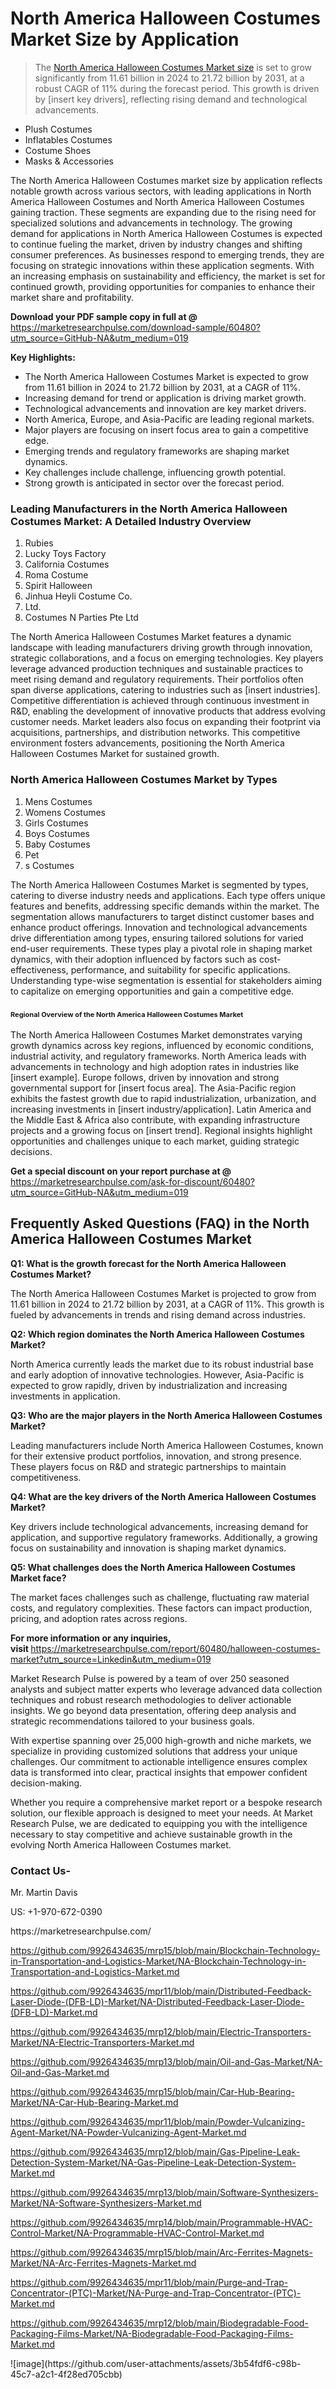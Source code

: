 <h1>North America Halloween Costumes Market&nbsp;Size by Application</h1><blockquote><p>The <a href="https://marketresearchpulse.com/download-sample/60480?utm_source=GitHub-NA&amp;utm_medium=019">North America Halloween Costumes Market size</a> is set to grow significantly from 11.61 billion in 2024 to 21.72 billion by 2031, at a robust CAGR of 11% during the forecast period. This growth is driven by [insert key drivers], reflecting rising demand and technological advancements.</p></blockquote><ul><li>Plush Costumes <li> Inflatables Costumes <li> Costume Shoes <li> Masks & Accessories</li></ul><p>The North America Halloween Costumes market size by application reflects notable growth across various sectors, with leading applications in North America Halloween Costumes and North America Halloween Costumes gaining traction. These segments are expanding due to the rising need for specialized solutions and advancements in technology. The growing demand for applications in North America Halloween Costumes is expected to continue fueling the market, driven by industry changes and shifting consumer preferences. As businesses respond to emerging trends, they are focusing on strategic innovations within these application segments. With an increasing emphasis on sustainability and efficiency, the market is set for continued growth, providing opportunities for companies to enhance their market share and profitability.</p><p><strong>Download your PDF sample copy in full at @ </strong><a href="https://marketresearchpulse.com/download-sample/60480?utm_source=GitHub-NA&amp;utm_medium=019">https://marketresearchpulse.com/download-sample/60480?utm_source=GitHub-NA&amp;utm_medium=019</a></p><p><strong>Key Highlights: </strong></p><ul><li>The North America Halloween Costumes Market is expected to grow from 11.61 billion in 2024 to 21.72 billion by 2031, at a CAGR of 11%.</li><li>Increasing demand for trend or application is driving market growth.</li><li>Technological advancements and innovation are key market drivers.</li><li>North America, Europe, and Asia-Pacific are leading regional markets.</li><li>Major players are focusing on insert focus area to gain a competitive edge.</li><li>Emerging trends and regulatory frameworks are shaping market dynamics.</li><li>Key challenges include challenge, influencing growth potential.</li><li>Strong growth is anticipated in sector over the forecast period.</li></ul><h3>Leading Manufacturers in the North America Halloween Costumes Market: A Detailed Industry Overview</h3><ol><li>Rubies</li><li>Lucky Toys Factory</li><li>California Costumes</li><li>Roma Costume</li><li>Spirit Halloween</li><li>Jinhua Heyli Costume Co.</li><li>Ltd.</li><li>Costumes N Parties Pte Ltd</li></ol><div class="flex max-w-full flex-col flex-grow"><div class="min-h-8 text-message flex w-full flex-col items-end gap-2 whitespace-normal break-words [.text-message+&amp;]:mt-5" dir="auto" data-message-author-role="assistant" data-message-id="fd8432e4-4910-450d-b182-61b7bfb0a01f" data-message-model-slug="gpt-4o"><div class="flex w-full flex-col gap-1 empty:hidden first:pt-[3px]"><div class="markdown prose w-full break-words dark:prose-invert light"><p>The North America Halloween Costumes Market features a dynamic landscape with leading manufacturers driving growth through innovation, strategic collaborations, and a focus on emerging technologies. Key players leverage advanced production techniques and sustainable practices to meet rising demand and regulatory requirements. Their portfolios often span diverse applications, catering to industries such as [insert industries]. Competitive differentiation is achieved through continuous investment in R&amp;D, enabling the development of innovative products that address evolving customer needs. Market leaders also focus on expanding their footprint via acquisitions, partnerships, and distribution networks. This competitive environment fosters advancements, positioning the North America Halloween Costumes Market for sustained growth.</p></div></div></div></div><h3>North America Halloween Costumes Market by Types</h3><ol><li>Mens Costumes <li> Womens Costumes <li> Girls Costumes <li> Boys Costumes <li> Baby Costumes <li> Pet<li> s Costumes</li></ol><div class="flex max-w-full flex-col flex-grow"><div class="min-h-8 text-message flex w-full flex-col items-end gap-2 whitespace-normal break-words [.text-message+&amp;]:mt-5" dir="auto" data-message-author-role="assistant" data-message-id="084470be-0bb7-4664-bddf-5156b4f41249" data-message-model-slug="gpt-4o-mini"><div class="flex w-full flex-col gap-1 empty:hidden first:pt-[3px]"><div class="markdown prose w-full break-words dark:prose-invert light"><p>The North America Halloween Costumes Market is segmented by types, catering to diverse industry needs and applications. Each type offers unique features and benefits, addressing specific demands within the market. The segmentation allows manufacturers to target distinct customer bases and enhance product offerings. Innovation and technological advancements drive differentiation among types, ensuring tailored solutions for varied end-user requirements. These types play a pivotal role in shaping market dynamics, with their adoption influenced by factors such as cost-effectiveness, performance, and suitability for specific applications. Understanding type-wise segmentation is essential for stakeholders aiming to capitalize on emerging opportunities and gain a competitive edge.</p></div></div></div></div><h3><span style="font-size: 11px;">Regional Overview of the North America Halloween Costumes Market</span></h3><div class="flex max-w-full flex-col flex-grow"><div class="min-h-8 text-message flex w-full flex-col items-end gap-2 whitespace-normal break-words [.text-message+&amp;]:mt-5" dir="auto" data-message-author-role="assistant" data-message-id="e9038762-ce64-4e30-91c9-9bd413514231" data-message-model-slug="gpt-4o-mini"><div class="flex w-full flex-col gap-1 empty:hidden first:pt-[3px]"><div class="markdown prose w-full break-words dark:prose-invert light"><p>The North America Halloween Costumes Market demonstrates varying growth dynamics across key regions, influenced by economic conditions, industrial activity, and regulatory frameworks. North America leads with advancements in technology and high adoption rates in industries like [insert example]. Europe follows, driven by innovation and strong governmental support for [insert focus area]. The Asia-Pacific region exhibits the fastest growth due to rapid industrialization, urbanization, and increasing investments in [insert industry/application]. Latin America and the Middle East &amp; Africa also contribute, with expanding infrastructure projects and a growing focus on [insert trend]. Regional insights highlight opportunities and challenges unique to each market, guiding strategic decisions.</p></div></div></div></div><p><strong>Get a special discount on your report purchase at @ </strong><a href="https://marketresearchpulse.com/ask-for-discount/60480?utm_source=GitHub-NA&amp;utm_medium=019">https://marketresearchpulse.com/ask-for-discount/60480?utm_source=GitHub-NA&amp;utm_medium=019</a></p><h2>Frequently Asked Questions (FAQ) in the North America Halloween Costumes Market</h2><p><strong>Q1: What is the growth forecast for the North America Halloween Costumes Market?</strong></p><p>The North America Halloween Costumes Market is projected to grow from 11.61 billion in 2024 to 21.72 billion by 2031, at a CAGR of 11%. This growth is fueled by advancements in trends and rising demand across industries.</p><p><strong>Q2: Which region dominates the North America Halloween Costumes Market?</strong></p><p>North America currently leads the market due to its robust industrial base and early adoption of innovative technologies. However, Asia-Pacific is expected to grow rapidly, driven by industrialization and increasing investments in application.</p><p><strong>Q3: Who are the major players in the North America Halloween Costumes Market?</strong></p><p>Leading manufacturers include North America Halloween Costumes, known for their extensive product portfolios, innovation, and strong presence. These players focus on R&amp;D and strategic partnerships to maintain competitiveness.</p><p><strong>Q4: What are the key drivers of the North America Halloween Costumes Market?</strong></p><p>Key drivers include technological advancements, increasing demand for application, and supportive regulatory frameworks. Additionally, a growing focus on sustainability and innovation is shaping market dynamics.</p><p><strong>Q5: What challenges does the North America Halloween Costumes Market face?</strong></p><p>The market faces challenges such as challenge, fluctuating raw material costs, and regulatory complexities. These factors can impact production, pricing, and adoption rates across regions.</p><p><strong>For more information or any inquiries, visit&nbsp;</strong><a href="https://marketresearchpulse.com/report/60480/halloween-costumes-market?utm_source=Linkedin&utm_medium=019">https://marketresearchpulse.com/report/60480/halloween-costumes-market?utm_source=Linkedin&utm_medium=019</a></p><p>Market Research Pulse is powered by a team of over 250 seasoned analysts and subject matter experts who leverage advanced data collection techniques and robust research methodologies to deliver actionable insights. We go beyond data presentation, offering deep analysis and strategic recommendations tailored to your business goals.</p><p>With expertise spanning over 25,000 high-growth and niche markets, we specialize in providing customized solutions that address your unique challenges. Our commitment to actionable intelligence ensures complex data is transformed into clear, practical insights that empower confident decision-making.</p><p>Whether you require a comprehensive market report or a bespoke research solution, our flexible approach is designed to meet your needs. At Market Research Pulse, we are dedicated to equipping you with the intelligence necessary to stay competitive and achieve sustainable growth in the evolving North America Halloween Costumes market.</p><h3><strong>Contact Us-</strong></h3><p>Mr. Martin Davis</p><p>US: +1-970-672-0390</p><p>https://marketresearchpulse.com/</p><p><a href="https://github.com/9926434635/mrp15/blob/main/Blockchain-Technology-in-Transportation-and-Logistics-Market/NA-Blockchain-Technology-in-Transportation-and-Logistics-Market.md">https://github.com/9926434635/mrp15/blob/main/Blockchain-Technology-in-Transportation-and-Logistics-Market/NA-Blockchain-Technology-in-Transportation-and-Logistics-Market.md</a></p><p><a href="https://github.com/9926434635/mpr11/blob/main/Distributed-Feedback-Laser-Diode-(DFB-LD)-Market/NA-Distributed-Feedback-Laser-Diode-(DFB-LD)-Market.md">https://github.com/9926434635/mpr11/blob/main/Distributed-Feedback-Laser-Diode-(DFB-LD)-Market/NA-Distributed-Feedback-Laser-Diode-(DFB-LD)-Market.md</a></p><p><a href="https://github.com/9926434635/mrp12/blob/main/Electric-Transporters-Market/NA-Electric-Transporters-Market.md">https://github.com/9926434635/mrp12/blob/main/Electric-Transporters-Market/NA-Electric-Transporters-Market.md</a></p><p><a href="https://github.com/9926434635/mrp13/blob/main/Oil-and-Gas-Market/NA-Oil-and-Gas-Market.md">https://github.com/9926434635/mrp13/blob/main/Oil-and-Gas-Market/NA-Oil-and-Gas-Market.md</a></p><p><a href="https://github.com/9926434635/mrp15/blob/main/Car-Hub-Bearing-Market/NA-Car-Hub-Bearing-Market.md">https://github.com/9926434635/mrp15/blob/main/Car-Hub-Bearing-Market/NA-Car-Hub-Bearing-Market.md</a></p><p><a href="https://github.com/9926434635/mpr11/blob/main/Powder-Vulcanizing-Agent-Market/NA-Powder-Vulcanizing-Agent-Market.md">https://github.com/9926434635/mpr11/blob/main/Powder-Vulcanizing-Agent-Market/NA-Powder-Vulcanizing-Agent-Market.md</a></p><p><a href="https://github.com/9926434635/mrp12/blob/main/Gas-Pipeline-Leak-Detection-System-Market/NA-Gas-Pipeline-Leak-Detection-System-Market.md">https://github.com/9926434635/mrp12/blob/main/Gas-Pipeline-Leak-Detection-System-Market/NA-Gas-Pipeline-Leak-Detection-System-Market.md</a></p><p><a href="https://github.com/9926434635/mrp13/blob/main/Software-Synthesizers-Market/NA-Software-Synthesizers-Market.md">https://github.com/9926434635/mrp13/blob/main/Software-Synthesizers-Market/NA-Software-Synthesizers-Market.md</a></p><p><a href="https://github.com/9926434635/mrp14/blob/main/Programmable-HVAC-Control-Market/NA-Programmable-HVAC-Control-Market.md">https://github.com/9926434635/mrp14/blob/main/Programmable-HVAC-Control-Market/NA-Programmable-HVAC-Control-Market.md</a></p><p><a href="https://github.com/9926434635/mrp15/blob/main/Arc-Ferrites-Magnets-Market/NA-Arc-Ferrites-Magnets-Market.md">https://github.com/9926434635/mrp15/blob/main/Arc-Ferrites-Magnets-Market/NA-Arc-Ferrites-Magnets-Market.md</a></p><p><a href="https://github.com/9926434635/mpr11/blob/main/Purge-and-Trap-Concentrator-(PTC)-Market/NA-Purge-and-Trap-Concentrator-(PTC)-Market.md">https://github.com/9926434635/mpr11/blob/main/Purge-and-Trap-Concentrator-(PTC)-Market/NA-Purge-and-Trap-Concentrator-(PTC)-Market.md</a></p><p><a href="https://github.com/9926434635/mrp12/blob/main/Biodegradable-Food-Packaging-Films-Market/NA-Biodegradable-Food-Packaging-Films-Market.md">https://github.com/9926434635/mrp12/blob/main/Biodegradable-Food-Packaging-Films-Market/NA-Biodegradable-Food-Packaging-Films-Market.md</a></p>
![image](https://github.com/user-attachments/assets/3b54fdf6-c98b-45c7-a2c1-4f28ed705cbb)
